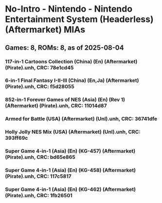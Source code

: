 # No-Intro - Nintendo - Nintendo Entertainment System (Headerless) (Aftermarket) MIAs
## Games: 8, ROMs: 8, as of 2025-08-04

### 117-in-1 Cartoons Collection (China) (En) (Aftermarket) (Pirate).unh, CRC: 78e1cd45
### 6-in-1 Final Fantasy I-II-III (China) (En,Ja) (Aftermarket) (Pirate).unh, CRC: f5d28055
### 852-in-1 Forever Games of NES (Asia) (En) (Rev 1) (Aftermarket) (Pirate).unh, CRC: 11014d87
### Armed for Battle (USA) (Aftermarket) (Unl).unh, CRC: 36741dfe
### Holly Jolly NES Mix (USA) (Aftermarket) (Unl).unh, CRC: 393ff69c
### Super Game 4-in-1 (Asia) (En) (KG-457) (Aftermarket) (Pirate).unh, CRC: bd65e865
### Super Game 4-in-1 (Asia) (En) (KG-458) (Aftermarket) (Pirate).unh, CRC: 117c5817
### Super Game 4-in-1 (Asia) (En) (KG-462) (Aftermarket) (Pirate).unh, CRC: 1fb26501
